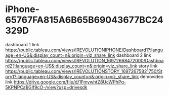 # iPhone-65767FA815A6B65B69043677BC24329D


dashboard 1 link https://public.tableau.com/views/IREVOLUTIONIPHONE/Dashboard1?:language=en-US&:display_count=n&:origin=viz_share_link
dashboard 2 link https://public.tableau.com/views/IREVOLUTION_16972668472000/Dashboard2?:language=en-US&:display_count=n&:origin=viz_share_link
story link https://public.tableau.com/views/IREVOLUTIONSTORY_16972675821750/Story1?:language=en-US&:display_count=n&:origin=viz_share_link
demovideo link https://drive.google.com/file/d/1FmywhtZ8UcWPhPq-5KPNPCa1jGIf9cO-/view?usp=drivesdk
